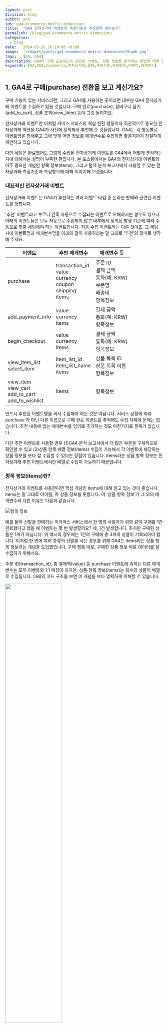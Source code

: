 ```yaml
---
layout: post
division: blog
author: ann
ids: ga4-ecommerce-metric-dimension
title:  "GA4 전자상거래 이벤트의 측정기준과 측정항목 알아보기"
permalink: /blog/ga4-ecommerce-metric-dimension/
categories:
  - blog
date:   2024-03-26 16:10:00 +9:00
image:  '/images/posts/ga4-ecommerce-metric-dimension/thumb.png'
tags:   [GA, GA4]
description: GA4의 구매 프로세스와 관련된 이벤트, 상품 정보를 분석하는 방법에 대해 알아봅니다.
keywords: [GA,GA4,ecommerce,전자상거래,결제,측정기준,측정항목,이벤트,매개변수]
---
```


## 1. GA4로 구매(purchase) 전환을 보고 계신가요?

구매 기능이 있는 서비스라면, 그리고 GA4를 사용하는 곳이라면 대부분 GA4 전자상거래 이벤트를 수집하고 있을 것입니다. 구매 완료(purchase), 장바구니 담기(add_to_cart), 상품 조회(view_item) 등이 그것 들이지요.

전자상거래 이벤트란 이처럼 커머스 서비스의 핵심 전환 행동이자 직관적으로 중요한 전자상거래 액션을 GA4가 사전에 정의해서 추천해 준 것들입니다. GA4는 각 행동별로 이벤트명을 정해주고 그에 맞게 어떤 정보를 매개변수로 수집하면 좋을지까지 친절하게 제안하고 있습니다.

다만 세팅은 완료했어도 그렇게 수집된 전자상거래 이벤트를 GA4에서 어떻게 분석하는지에 대해서는 설명이 부족한 편입니다. 본 포스팅에서는 GA4의 전자상거래 이벤트와 아주 중요한 개념인 항목 정보(items), 그리고 탐색 분석 보고서에서 사용할 수 있는 전자상거래 측정기준과 측정항목에 대해 이야기해 보겠습니다.

### 대표적인 전자상거래 이벤트

전자상거래 이벤트는 GA4가 추천하는 여러 이벤트 타입 중 온라인 판매와 관련된 이벤트를 뜻합니다.

‘추천’ 이벤트라고 부르니 간혹 자동으로 수집되는 이벤트로 오해하시는 경우도 있으나 아래의 이벤트들은 모두 자동으로 수집되지 않고 내부에서 정의된 발생 기준에 따라 수동으로 맞춤 세팅해야 하는 이벤트입니다. 자동 수집 이벤트와는 다른 것이죠. 그 세팅 시에 이벤트명과 매개변수명을 아래와 같이 사용하라는 말 그대로 ‘추천’의 의미로 생각해 주세요.

|이벤트|추천 매개변수|매개변수 뜻|
|---|---|---|
|purchase|transaction_id<br>value<br>currency<br>coupon<br>shipping<br>items|주문 ID<br>결제 금액<br>통화(예: KRW)<br>쿠폰명<br>배송비<br>항목정보|
|add_payment_info|value<br>currency<br>items|결제 금액<br>통화(예: KRW)<br>항목정보|
|begin_checkout|value<br>currency<br>items|결제 금액<br>통화(예: KRW)<br>항목정보|
|view_item_list<br>select_item|item_list_id<br>item_list_name<br>items|상품 목록 ID<br>상품 목록 이름<br>항목정보|
|view_item<br>view_cart<br>add_to_cart<br>add_to_wishlist|items|항목정보|

반드시 추천된 이벤트명을 써서 수집해야 하는 것은 아닙니다. 서비스 상황에 따라 purchase 가 아닌 다른 이름으로 구매 완료 이벤트를 추적해도 수집 자체에 문제는 없습니다. 추천 내용에 없는 매개변수를 임의로 추가하는 것도 마찬가지로 문제가 없습니다. 

다만 추천 이벤트를 사용할 경우 (1)GA4 분석 보고서에서 더 많은 부분을 구체적으로 확인할 수 있고 (2)상품 항목 배열 정보(items) 수집이 가능해서 각 이벤트에 해당하는 상품 정보를 보다 잘 수집할 수 있다는 장점이 있습니다. items라는 상품 항목 정보는 전자상거래 추천 이벤트에서만 배열로 수집이 가능하기 때문입니다.

### 항목 정보(items)란?

전자상거래 이벤트를 사용한다면 핵심 개념인 items에 대해 알고 있는 것이 좋습니다. items는 말 그대로 아이템, 즉 상품 정보를 뜻합니다. 이 ‘상품 항목 정보’가 그 외의 매개변수와 다른 이유는 다음과 같습니다.

![항목 정보](/images/posts/ga4-ecommerce-metric-dimension/01.png)

예를 들어 신발을 판매하는 이커머스 서비스에서 한 명의 사용자가 위와 같이 구매를 1건 완료했다고 했을 때 이벤트는 몇 번 발생할까요? 네, 1건 발생합니다. 하지만 구매된 상품은 1개가 아닙니다. 위 예시의 경우에는 1건의 구매에 총 3개의 상품이 기록되어야 합니다. 이처럼 한 번에 여러 종류의 신발을 사는 경우를 위해 GA4는 items라는 상품 항목 정보라는 개념을 도입했습니다. 구매 행동 따로, 구매한 상품 정보 따로 데이터를 잘 수집하기 위해서요.

주문 ID(transaction_id), 총 결제액(value) 등 purchase 이벤트에 속하는 다른 매개변수는 모두 이벤트와 1:1 매칭이 되지만, 상품 항목 정보(items)는 복수의 상품이 배열로 수집됩니다. 아래의 코드 구조를 보면 이 개념을 보다 명확하게 이해할 수 있습니다.

<!-- ![이벤트 코드 도식화](/images/posts/ga4-ecommerce-metric-dimension/03.png) -->
<div class="mb-5 text-center">
  <img src="/images/posts/ga4-ecommerce-metric-dimension/03.png" width="60%">
</div>

GA4에서 이벤트의 매개변수는 문자열(String)이나 숫자(Number) 형태의 값만 사용이 가능하지만, 예외적으로 사전에 정의된 전자상거래 이벤트에만 items는 배열 형태의 값을 가질 수 있습니다.

### items 안에 들어가는 주요 상품 항목 정보들

| 항목 정보 | 세부 설명 |
| --- | --- |
| item_id | (필수)상품 ID |
| item_name | 상품 이름 |
| item_brand | 상품 브랜드 |
| item_variant | 해당 상품에서 선택된 옵션 사항 |
| item_category | 상품 카테고리 |
| item_category2 | 상품 카테고리 2 |
| item_category3 | 상품 카테고리 3 |
| item_category4 | 상품 카테고리 4 |
| item_category5 | 상품 카테고리 5 |
| affiliation | 상품의 제휴사 |
| coupon | 상품과 관련된 쿠폰의 이름 또는 코드 |
| discount | 상품의 할인 금액 |
| index | 상품이 위치한 색인/순서 |
| item_list_id | 상품과 관련된 프로모션의 이름 |
| item_list_name | 상품과 관련된 프로모션의 이름 |
| price | 상품 개별 가격 |
| quantity | 상품 수량 |
| location_id | 상품이 있는 실제 매장 위치 |
| promotion_id | 상품에 적용된 프로모션 ID |
| promotion_name | 상품에 적용된 프로모션 이름 |
| creative_name | 상품에 적용된 프로모션의 광고 소재 이름 |
| creative_slot | 상품에 적용된 프로모션의 광고 소재 슬롯 |

상품마다 위와 같은 세부 항목 정보를 수집할 수 있습니다. 한 번에 상품 3개를 구매했다면, 그 3개 상품에 각각 해당 정보들이 들어갈 수 있는 것이죠. 모든 요소를 다 수집하지 않아도 물론 괜찮습니다. 필수 항목 정보(item_id)를 제외하면 어떤 정보를 수집할지는 분석자의 의사결정에 따라 달라집니다. 

원하는 항목 요소 정보를 맞춤으로 만들어 수집할 수도 있습니다. 개념은 약간 복잡하지만 한 번 이해하고 나면 자유롭게 가감하며 원하는 상품 정보를 수집할 수 있으니 관련 내용은 아래 글을 참고해 주세요.

> [GA4 항목(Item) 범위 맞춤 측정기준 사용하기](https://osoma.kr/blog/ga4-item-custom-dimensions/){:target="_blank"}

## 2. GA4 보고서에서 전자상거래 데이터 분석하는 법

items 개념을 알고 원하는 대로 상품 항목 정보를 수집했다면 GA4에서 상품별 전자상거래 분석을 할 차례입니다. 이벤트별로 수집한 상품 정보를 측정항목과 측정기준으로 활용할 수 있습니다.

> [구글 애널리틱스 4 측정기준과 측정항목의 이해(맞춤 측정기준과 맞춤 측정항목)](https://osoma.kr/blog/ga4-dimension-metrics/){:target="_blank"}

그 전에 알아둬야 할 중요한 참고 사항이 있는데요, GA4는 전자상거래 관련 측정기준과 측정항목을 사전에 정의해서 제공하고 있습니다.

아래는 탐색에서 선택할 수 있는 전자상거래 사전 정의 측정기준 리스트입니다. ‘상품’으로 시작하는 측정기준도 있고 ‘항목’으로 시작하는 측정기준도 있습니다. 두 경우 모두 items 정보에서 가져오는 값입니다. 그렇다면 ‘상품’과 ‘항목’의 차이는 뭘까요? 없습니다(…)

![측정기준 목록](/images/posts/ga4-ecommerce-metric-dimension/04.png)

예를 들어 item_category 라는 items 정보는 상품이 속해 있는 카테고리를 기입하는 항목 정보인데요, item_category2, 3, 4, 5까지 총 5개의 정보로 나누어 수집할 수 있습니다. 그리고 각각의 한국어 표기 측정기준 명은 다음과 같습니다.

- item_category: 항목 카테고리
- item_category2: 상품 카테고리 2
- item_category3: 상품 카테고리 3
- item_category4: 상품 카테고리 4
- item_category5: 상품 카테고리 5

이런 부분을 알고 있지 않으면 측정기준 사용 시에 혼란을 겪게 됩니다. [고객 센터 문서](https://support.google.com/analytics/answer/9143382#ecommerce){:target="_blank"}에도 심지어 실제 GA4 내 적용되어 있는 이름과 번역이 다르게 되어 있어 더 큰 의문을 가져오기도 하죠.

### 1) 기본 보고서 - 전자상거래 구매 보고서

이런 번역 이슈를 염두에 두고, 측정기준과 측정항목을 활용할 줄 안다면 GA4에서 전자상거래 데이터 분석하는 것은 어렵지 않습니다. 이벤트 세팅만 하면 GA4가 자동으로 제공해 주는 기본 보고서도 아주 유용하게 볼 수 있죠.

![기본 보고서 - 전자상거래 구매](/images/posts/ga4-ecommerce-metric-dimension/05.png)

위 화면은 기본 보고서 내 수명 주기(Life cycle) 컬렉션 > 수익 창출 모음 > 전자상거래 구매 보고서입니다. 전자상거래 이벤트와 상품 데이터로 만들어진 보고서죠. 항목 이름 옆의 화살표 아이콘을 누르면 이 보고서에서 사용할 수 있는 다른 측정기준도 확인할 수 있습니다. 이를 통해 어떤 정보를 어떤 식으로 선택해 볼 수 있는지 어느 정도는 파악할 수 있습니다.

그렇다면 표의 우측 측정항목은 어디서 가져오는 걸까요? 이 또한 GA4에서 사전 정의된 측정항목인데, 각 전자상거래 이벤트에 따라 아래와 같은 기준으로 제공됩니다.

| 주요 전자상거래 이벤트 | GA4 측정항목(이벤트 범위) | GA4 측정항목(항목 범위) |
| --- | --- | --- |
| view_promotion | 프로모션 조회수 | 프로모션에서 조회된 상품 |
| select_promotion | 프로모션 클릭수 | 프로모션에서 클릭된 상품 |
| view_item_list | 상품 목록 조회 이벤트 | 목록에서 조회된 상품 |
| select_item | 상품 목록 클릭 이벤트 | 목록에서 클릭된 상품 |
| view_item | 상품 조회 이벤트 | 조회된 상품 |
| add_to_cart | 장바구니에 추가 | 장바구니에 추가된 상품 |
| begin_checkout | 결제 | 결제된 상품 |
| purchase | 구매, 총 구매 수익 | 구매한 상품, 총 항목 수익 |
| refund | 환불, 환불 금액 | 상품 환불 금액 |

전자상거래 구매 보고서에서 사용하는 측정항목은 이벤트별 항목 범위의 측정항목입니다. 예를 들어 ‘장바구니에 추가된 상품’이라는 측정항목은 장바구니 담기(add_to_cart) 이벤트가 실행된 특정 상품의 개수를 보여줍니다. 장바구니 담기 행동은 1번 일어났어도 동시에 상품을 여러 개 담는 경우가 있을 수 있기 때문에 ‘장바구니에 추가’와 ‘장바구니에 추가된 상품’ 측정항목 값은 다를 수 있습니다.

이벤트 정보와 상품 정보가 각각 다른 개념이라는 점을 이해하고 나면 측정항목을 명확하게 분리해서 활용할 수 있을 것입니다. 번역된 명칭만 잘 기억해서 선택한다면요. 그리고 많이 헷갈리는 측정항목이 있는데, ‘결제된 상품’ 측정항목은 실제로 결제된 상품이 아니라 begin_checkout 이벤트가 실행된 상품을 의미한다는 것입니다. 실제로 결제된 상품은 purchase 이벤트와 연결된 측정항목인 ‘구매한 상품’으로 확인할 수 있습니다.

GA4에서 사용할 수 있는 전자상거래 매개변수 및 항목별 측정기준을 정리하면 아래와 같습니다.

| 이벤트별 매개변수 | GA4 측정기준 |
| --- | --- |
| transaction_id | 거래 ID |
| currency | 통화 |
| coupon | 상품 쿠폰 |
| shipping_tier | 배송 등급 |
| item_list_id | 상품 목록 ID |
| item_list_name | 상품 목록 이름 |
| index | 상품 목록 위치 |
| promotion_id | 상품 프로모션 ID |
| promotion_name | 상품 프로모션 이름 |
| creative_name | 상품 프로모션 광고 소재 이름 |
| creative_slot | 상품 프로모션 광고 소재 슬롯 |
| item_id | 항목 ID |
| item_name | 항목 이름 |
| affiliation | 항목 연계 |
| item_category | 항목 카테고리 |
| item_category2 | 상품 카테고리 2 |
| item_category3 | 상품 카테고리 3 |
| item_category4 | 상품 카테고리 4 |
| item_category5 | 상품 카테고리 5 |
| item_brand | 상품 브랜드 |
| item_variant | 항목 대안 |
| location_id | 상품 위치 ID |
| price | 현지 상품 가격 |

### 2) 탐색 분석 보고서

전자상거래 측정항목, 측정기준 값이 어떤 이벤트에서 연결되어 오는지 파악한다면 탐색 분석 보고서에서도 전자상거래 데이터를 원활하게 분석할 수 있습니다. 혹 명칭이 헷갈린다면 측정기준, 측정항목 선택 리스트에서 전자상거래 카테고리 내용을 선택해서 리스트를 쭉 한 번 살펴보는 것도 도움이 됩니다. 알고 싶은 측정기준 또는 측정항목 위에 마우스 커서를 올리면 간단하게나마 해당 요소에 대한 설명을 확인할 수 있습니다.

![탐색 분석 보고서 - 측정기준 선택](/images/posts/ga4-ecommerce-metric-dimension/06.png)

### 3) 인앱결제 관련 측정기준

측정기준 리스트를 보다 보면 항목 ID, 항목 이름과 함께 아닌 제품 ID, 제품 이름 측정기준을 볼 수 있습니다. '제품'이 들어간 측정기준은 items 항목이 아닌 자동 수집되는 인앱결제 상품의 ID와 이름입니다. 모바일 앱에서 인앱결제 상품을 판매한다면 제품 ID와 제품 이름 측정기준을 사용해 주세요.

## 전자상거래 데이터 분석은

100번의 구매 이벤트가 발생했을 때 상품이 총 몇 개 팔린 건지, 가장 많이 팔린 상품은 무엇인지를 확인하기 위해서는 이벤트 행동과 각 이벤트에 관련된 상품 데이터를 따로 고려해서 분석해야 합니다. 복잡해 보이지만 이 포스팅에서 이야기한 포인트 개념만 알고 있으면 어렵지 않게 세부 분석을 할 수 있습니다.

- 전자상거래 이벤트 파악하기
- items 항목 정보의 개념 이해하기
- GA4 내 사전 정의된 측정기준, 측정항목 파악하기(번역에 혼란스러워 하지 않기)

위의 세 가지만 파악하면 GA4에서 전자상거래 데이터를 분석하는 데 큰 도움이 됩니다. GA4 분석 담당자 분들이 열심히 수집한 데이터를 보다 유용하게 사용할 수 있게 되기를 바랍니다.